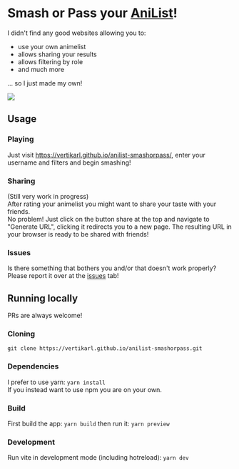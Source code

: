 # Smash or Pass your [AniList](https://anilist.co)!

I didn't find any good websites allowing you to:

- use your own animelist
- allows sharing your results
- allows filtering by role
- and much more

... so I just made my own!

![](https://i.imgur.com/29cS1Yr.png)

## Usage

### Playing

Just visit https://vertikarl.github.io/anilist-smashorpass/, enter your username and filters and begin smashing!

### Sharing

(Still very work in progress)  
After rating your animelist you might want to share your taste with your friends.  
No problem! Just click on the button share at the top and navigate to "Generate URL", clicking it redirects you to a new page.
The resulting URL in your browser is ready to be shared with friends!

### Issues

Is there something that bothers you and/or that doesn't work properly?  
Please report it over at the [issues](https://github.com/vertiKarl/anilist-smashorpass/issues) tab!

## Running locally

PRs are always welcome!

### Cloning

`git clone https://vertikarl.github.io/anilist-smashorpass.git`

### Dependencies

I prefer to use yarn:
`yarn install`  
If you instead want to use npm you are on your own.

### Build

First build the app:
`yarn build`
then run it: `yarn preview`

### Development

Run vite in development mode (including hotreload):
`yarn dev`
